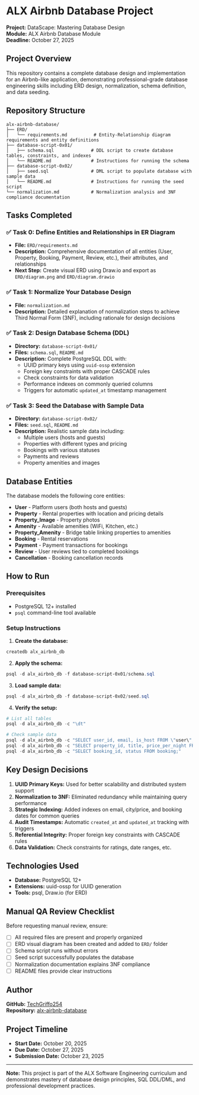 # ALX Airbnb Database Project

**Project:** DataScape: Mastering Database Design  
**Module:** ALX Airbnb Database Module  
**Deadline:** October 27, 2025

## Project Overview

This repository contains a complete database design and implementation for an Airbnb-like application, demonstrating professional-grade database engineering skills including ERD design, normalization, schema definition, and data seeding.

## Repository Structure

```
alx-airbnb-database/
├── ERD/
│   └── requirements.md          # Entity-Relationship diagram requirements and entity definitions
├── database-script-0x01/
│   ├── schema.sql              # DDL script to create database tables, constraints, and indexes
│   └── README.md               # Instructions for running the schema
├── database-script-0x02/
│   ├── seed.sql                # DML script to populate database with sample data
│   └── README.md               # Instructions for running the seed script
└── normalization.md            # Normalization analysis and 3NF compliance documentation
```

## Tasks Completed

### ✅ Task 0: Define Entities and Relationships in ER Diagram
- **File:** `ERD/requirements.md`
- **Description:** Comprehensive documentation of all entities (User, Property, Booking, Payment, Review, etc.), their attributes, and relationships
- **Next Step:** Create visual ERD using Draw.io and export as `ERD/diagram.png` and `ERD/diagram.drawio`

### ✅ Task 1: Normalize Your Database Design
- **File:** `normalization.md`
- **Description:** Detailed explanation of normalization steps to achieve Third Normal Form (3NF), including rationale for design decisions

### ✅ Task 2: Design Database Schema (DDL)
- **Directory:** `database-script-0x01/`
- **Files:** `schema.sql`, `README.md`
- **Description:** Complete PostgreSQL DDL with:
  - UUID primary keys using `uuid-ossp` extension
  - Foreign key constraints with proper CASCADE rules
  - Check constraints for data validation
  - Performance indexes on commonly queried columns
  - Triggers for automatic `updated_at` timestamp management

### ✅ Task 3: Seed the Database with Sample Data
- **Directory:** `database-script-0x02/`
- **Files:** `seed.sql`, `README.md`
- **Description:** Realistic sample data including:
  - Multiple users (hosts and guests)
  - Properties with different types and pricing
  - Bookings with various statuses
  - Payments and reviews
  - Property amenities and images

## Database Entities

The database models the following core entities:

- **User** - Platform users (both hosts and guests)
- **Property** - Rental properties with location and pricing details
- **Property_Image** - Property photos
- **Amenity** - Available amenities (WiFi, Kitchen, etc.)
- **Property_Amenity** - Bridge table linking properties to amenities
- **Booking** - Rental reservations
- **Payment** - Payment transactions for bookings
- **Review** - User reviews tied to completed bookings
- **Cancellation** - Booking cancellation records

## How to Run

### Prerequisites
- PostgreSQL 12+ installed
- `psql` command-line tool available

### Setup Instructions

1. **Create the database:**
```powershell
createdb alx_airbnb_db
```

2. **Apply the schema:**
```powershell
psql -d alx_airbnb_db -f database-script-0x01/schema.sql
```

3. **Load sample data:**
```powershell
psql -d alx_airbnb_db -f database-script-0x02/seed.sql
```

4. **Verify the setup:**
```powershell
# List all tables
psql -d alx_airbnb_db -c "\dt"

# Check sample data
psql -d alx_airbnb_db -c "SELECT user_id, email, is_host FROM \"user\";"
psql -d alx_airbnb_db -c "SELECT property_id, title, price_per_night FROM property;"
psql -d alx_airbnb_db -c "SELECT booking_id, status FROM booking;"
```

## Key Design Decisions

1. **UUID Primary Keys:** Used for better scalability and distributed system support
2. **Normalization to 3NF:** Eliminated redundancy while maintaining query performance
3. **Strategic Indexing:** Added indexes on email, city/price, and booking dates for common queries
4. **Audit Timestamps:** Automatic `created_at` and `updated_at` tracking with triggers
5. **Referential Integrity:** Proper foreign key constraints with CASCADE rules
6. **Data Validation:** Check constraints for ratings, date ranges, etc.

## Technologies Used

- **Database:** PostgreSQL 12+
- **Extensions:** uuid-ossp for UUID generation
- **Tools:** psql, Draw.io (for ERD)

## Manual QA Review Checklist

Before requesting manual review, ensure:

- [ ] All required files are present and properly organized
- [ ] ERD visual diagram has been created and added to `ERD/` folder
- [ ] Schema script runs without errors
- [ ] Seed script successfully populates the database
- [ ] Normalization documentation explains 3NF compliance
- [ ] README files provide clear instructions

## Author

**GitHub:** [TechGriffo254](https://github.com/TechGriffo254)  
**Repository:** [alx-airbnb-database](https://github.com/TechGriffo254/alx-airbnb-database)

## Project Timeline

- **Start Date:** October 20, 2025
- **Due Date:** October 27, 2025
- **Submission Date:** October 23, 2025

---

**Note:** This project is part of the ALX Software Engineering curriculum and demonstrates mastery of database design principles, SQL DDL/DML, and professional development practices.
